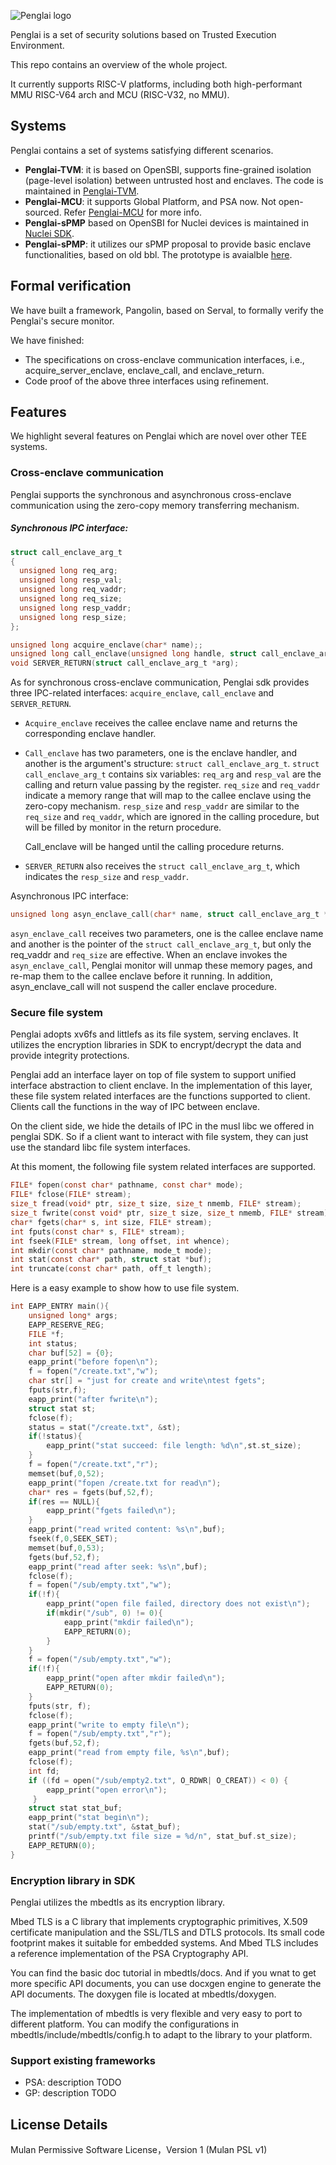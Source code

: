 ![Penglai logo](docs/images/penglai_logo.jpg)

Penglai is a set of security solutions based on Trusted Execution Environment.

This repo contains an overview of the whole project.

It currently supports RISC-V platforms, including both high-performant MMU RISC-V64 arch and MCU (RISC-V32, no MMU).

## Systems

Penglai contains a set of systems satisfying different scenarios.

- **Penglai-TVM**: it is based on OpenSBI, supports fine-grained isolation (page-level isolation) between untrusted host and enclaves. The code is maintained in [Penglai-TVM](#).
- **Penglai-MCU**: it supports Global Platform, and PSA now. Not open-sourced. Refer [Penglai-MCU](#) for more info.
- **Penglai-sPMP** based on OpenSBI for Nuclei devices is maintained in [Nuclei SDK](https://github.com/Nuclei-Software/nuclei-linux-sdk/tree/dev_flash_penglai_spmp).
- **Penglai-sPMP**: it utilizes our sPMP proposal to provide basic enclave functionalities, based on old bbl. The prototype is avaialble [here](https://github.com/Penglai-Enclave/Penglai-Enclave-sPMP).


## Formal verification

We have built a framework, Pangolin, based on Serval, to formally verify the Penglai's secure monitor.

We have finished:

- The specifications on cross-enclave communication interfaces, i.e., acquire\_server\_enclave, enclave\_call, and enclave\_return.
- Code proof of the above three interfaces using refinement.

## Features

We highlight several features on Penglai which are novel over other TEE systems.

### Cross-enclave communication

Penglai supports the synchronous and asynchronous cross-enclave communication using the zero-copy memory transferring mechanism.

##### Synchronous IPC interface:

```c
struct call_enclave_arg_t
{
  unsigned long req_arg;
  unsigned long resp_val;
  unsigned long req_vaddr;
  unsigned long req_size;
  unsigned long resp_vaddr;
  unsigned long resp_size;
};

unsigned long acquire_enclave(char* name);;
unsigned long call_enclave(unsigned long handle, struct call_enclave_arg_t* arg);
void SERVER_RETURN(struct call_enclave_arg_t *arg);
```

As for synchronous cross-enclave communication, Penglai sdk provides three IPC-related interfaces: `acquire_enclave`, `call_enclave` and `SERVER_RETURN`. 

+ `Acquire_enclave` receives the callee enclave name and returns the corresponding enclave handler. 

+ `Call_enclave` has two parameters, one is the enclave handler, and another is the argument's structure: `struct call_enclave_arg_t`. `struct call_enclave_arg_t` contains six variables: `req_arg` and `resp_val` are the calling and return value passing by the register. `req_size` and `req_vaddr` indicate a memory range that will map to the callee enclave using the zero-copy mechanism. `resp_size` and `resp_vaddr` are similar to the `req_size` and `req_vaddr`,  which are ignored in the calling procedure, but will be filled by monitor in the return procedure.

  Call_enclave will be hanged until the calling procedure returns.

+ `SERVER_RETURN` also receives the `struct call_enclave_arg_t`, which indicates the `resp_size` and `resp_vaddr`.

Asynchronous IPC interface:

```c
unsigned long asyn_enclave_call(char* name, struct call_enclave_arg_t *arg);
```

`asyn_enclave_call` receives two parameters, one is the callee enclave name and another is the pointer of the `struct call_enclave_arg_t`, but only the req_vaddr and `req_size` are effective. When an enclave invokes the `asyn_enclave_call`, Penglai monitor will unmap these memory pages, and re-map them to the callee enclave before it running. In addition, asyn_enclave_call will not suspend the caller enclave procedure.

### Secure file system

Penglai adopts xv6fs and littlefs as its file system, serving enclaves.
It utilizes the encryption libraries in SDK to encrypt/decrypt the data and provide integrity protections.

Penglai add an interface layer on top of file system to support unified interface abstraction to client enclave. In the implementation of this layer, these file system related interfaces are the functions supported to client. Clients call the functions in the way of IPC between enclave.

On the client side, we hide the details of IPC in the musl libc we offered in penglai SDK. So if a client want to interact with file system, they can just use the standard libc file system interfaces.

At this moment, the following file system related interfaces are supported.

```c
FILE* fopen(const char* pathname, const char* mode);
FILE* fclose(FILE* stream);
size_t fread(void* ptr, size_t size, size_t nmemb, FILE* stream);
size_t fwrite(const void* ptr, size_t size, size_t nmemb, FILE* stream);
char* fgets(char* s, int size, FILE* stream);
int fputs(const char* s, FILE* stream);
int fseek(FILE* stream, long offset, int whence);
int mkdir(const char* pathname, mode_t mode);
int stat(const char* path, struct stat *buf);
int truncate(const char* path, off_t length);
```

Here is a easy example to show how to use file system.
```c
int EAPP_ENTRY main(){
    unsigned long* args;
    EAPP_RESERVE_REG;
    FILE *f;
    int status;
    char buf[52] = {0};
    eapp_print("before fopen\n");
    f = fopen("/create.txt","w");
    char str[] = "just for create and write\ntest fgets";
    fputs(str,f);
    eapp_print("after fwrite\n");
    struct stat st;
    fclose(f);
    status = stat("/create.txt", &st);
    if(!status){
        eapp_print("stat succeed: file length: %d\n",st.st_size);
    }
    f = fopen("/create.txt","r");
    memset(buf,0,52);
    eapp_print("fopen /create.txt for read\n");
    char* res = fgets(buf,52,f);
    if(res == NULL){
        eapp_print("fgets failed\n");
    }
    eapp_print("read writed content: %s\n",buf);
    fseek(f,0,SEEK_SET);
    memset(buf,0,53);
    fgets(buf,52,f);
    eapp_print("read after seek: %s\n",buf);
    fclose(f);
    f = fopen("/sub/empty.txt","w");
    if(!f){
        eapp_print("open file failed, directory does not exist\n");
        if(mkdir("/sub", 0) != 0){
            eapp_print("mkdir failed\n");
            EAPP_RETURN(0);  
        }
    }
    f = fopen("/sub/empty.txt","w");
    if(!f){
        eapp_print("open after mkdir failed\n");
        EAPP_RETURN(0);
    }
    fputs(str, f);
    fclose(f);
    eapp_print("write to empty file\n");
    f = fopen("/sub/empty.txt","r");
    fgets(buf,52,f);
    eapp_print("read from empty file, %s\n",buf);
    fclose(f);
    int fd;
    if ((fd = open("/sub/empty2.txt", O_RDWR| O_CREAT)) < 0) {
        eapp_print("open error\n");
     }
    struct stat stat_buf;
    eapp_print("stat begin\n");
    stat("/sub/empty.txt", &stat_buf);
    printf("/sub/empty.txt file size = %d/n", stat_buf.st_size);
    EAPP_RETURN(0);
}
```

### Encryption library in SDK

Penglai utilizes the mbedtls as its encryption library.

Mbed TLS is a C library that implements cryptographic primitives, X.509 certificate manipulation and the SSL/TLS and DTLS protocols. Its small code footprint makes it suitable for embedded systems. And Mbed TLS includes a reference implementation of the PSA Cryptography API.

You can find the basic doc tutorial in mbedtls/docs. And if you wnat to get more specific API documents, you can use docxgen engine to generate the API documents. The doxygen file is located at mbedtls/doxygen.

The implementation of mbedtls is very flexible and very easy to port to different platform. You can modify the configurations in mbedtls/include/mbedtls/config.h to adapt to the library to your platform.




### Support existing frameworks

- PSA: description TODO
- GP: description TODO

## License Details

Mulan Permissive Software License，Version 1 (Mulan PSL v1)
